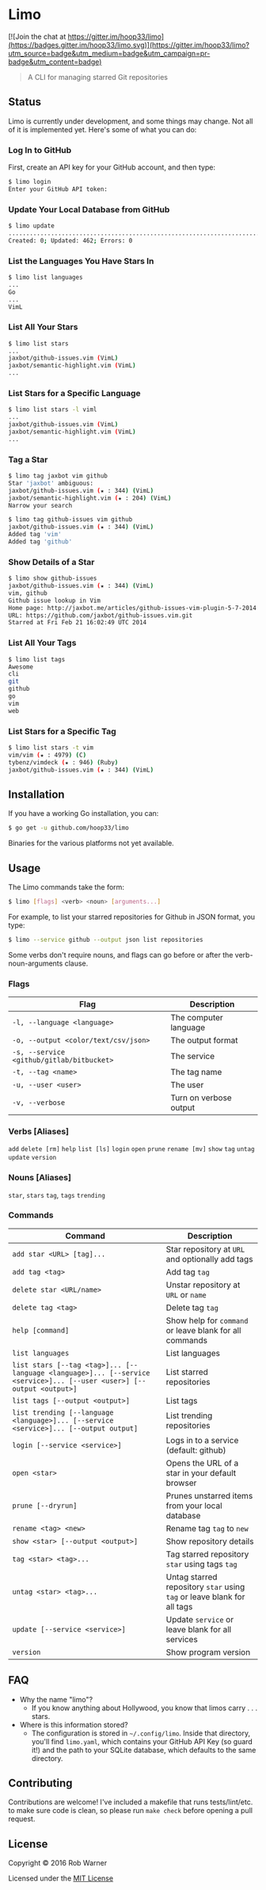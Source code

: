 # Limo

[![Join the chat at https://gitter.im/hoop33/limo](https://badges.gitter.im/hoop33/limo.svg)](https://gitter.im/hoop33/limo?utm_source=badge&utm_medium=badge&utm_campaign=pr-badge&utm_content=badge)

> A CLI for managing starred Git repositories

## Status

Limo is currently under development, and some things may change. Not all of it is implemented yet. Here's some of what you can do:

### Log In to GitHub

First, create an API key for your GitHub account, and then type:

```sh
$ limo login
Enter your GitHub API token:
```

### Update Your Local Database from GitHub

```sh
$ limo update
..............................................................................................................................................................................................................................................................................................................................................................................................................................................................................
Created: 0; Updated: 462; Errors: 0
```

### List the Languages You Have Stars In

```sh
$ limo list languages
...
Go
...
VimL
```

### List All Your Stars

```sh
$ limo list stars
...
jaxbot/github-issues.vim (VimL)
jaxbot/semantic-highlight.vim (VimL)
...
```

### List Stars for a Specific Language

```sh
$ limo list stars -l viml
...
jaxbot/github-issues.vim (VimL)
jaxbot/semantic-highlight.vim (VimL)
...
```

### Tag a Star

```sh
$ limo tag jaxbot vim github
Star 'jaxbot' ambiguous:
jaxbot/github-issues.vim (★ : 344) (VimL)
jaxbot/semantic-highlight.vim (★ : 204) (VimL)
Narrow your search
```

```sh
$ limo tag github-issues vim github
jaxbot/github-issues.vim (★ : 344) (VimL)
Added tag 'vim'
Added tag 'github'
```

### Show Details of a Star

```sh
$ limo show github-issues
jaxbot/github-issues.vim (★ : 344) (VimL)
vim, github
Github issue lookup in Vim
Home page: http://jaxbot.me/articles/github-issues-vim-plugin-5-7-2014
URL: https://github.com/jaxbot/github-issues.vim.git
Starred at Fri Feb 21 16:02:49 UTC 2014
```

### List All Your Tags

```sh
$ limo list tags
Awesome
cli
git
github
go
vim
web
```

### List Stars for a Specific Tag

```sh
$ limo list stars -t vim
vim/vim (★ : 4979) (C)
tybenz/vimdeck (★ : 946) (Ruby)
jaxbot/github-issues.vim (★ : 344) (VimL)
```

## Installation

If you have a working Go installation, you can:

```sh
$ go get -u github.com/hoop33/limo
```

Binaries for the various platforms not yet available.

## Usage

The Limo commands take the form:

```sh
$ limo [flags] <verb> <noun> [arguments...]
```

For example, to list your starred repositories for Github in JSON format, you type:

```sh
$ limo --service github --output json list repositories
```

Some verbs don't require nouns, and flags can go before or after the verb-noun-arguments clause.

### Flags

Flag | Description
--- | ---
`-l, --language <language>` | The computer language
`-o, --output <color/text/csv/json>` | The output format
`-s, --service <github/gitlab/bitbucket>` | The service
`-t, --tag <name>` | The tag name
`-u, --user <user>` | The user
`-v, --verbose` | Turn on verbose output

### Verbs [Aliases]

`add`
`delete [rm]`
`help`
`list [ls]`
`login`
`open`
`prune`
`rename [mv]`
`show`
`tag`
`untag`
`update`
`version`

### Nouns [Aliases]

`star`, `stars`
`tag`, `tags`
`trending`

### Commands

Command | Description
--- | ---
`add star <URL> [tag]...` | Star repository at `URL` and optionally add tags
`add tag <tag>` | Add tag `tag`
`delete star <URL/name>` | Unstar repository at `URL` or `name`
`delete tag <tag>` | Delete tag `tag`
`help [command]` | Show help for `command` or leave blank for all commands
`list languages` | List languages
`list stars [--tag <tag>]... [--language <language>]... [--service <service>]... [--user <user>] [--output <output>]` | List starred repositories
`list tags [--output <output>]` | List tags
`list trending [--language <language>]... [--service <service>]... [--output output]` | List trending repositories
`login [--service <service>]` | Logs in to a service (default: github)
`open <star>` | Opens the URL of a star in your default browser
`prune [--dryrun]` | Prunes unstarred items from your local database
`rename <tag> <new>` | Rename tag `tag` to `new`
`show <star> [--output <output>]` | Show repository details
`tag <star> <tag>...` | Tag starred repository `star` using tags `tag`
`untag <star> <tag>...` | Untag starred repository `star` using `tag` or leave blank for all tags
`update [--service <service>]` | Update `service` or leave blank for all services
`version` | Show program version

## FAQ

* Why the name "limo"?
	* If you know anything about Hollywood, you know that limos carry . . . stars.
* Where is this information stored?
	* The configuration is stored in `~/.config/limo`. Inside that directory, you'll find `limo.yaml`, which contains your GitHub API Key (so guard it!) and the path to your SQLite database, which defaults to the same directory.

## Contributing

Contributions are welcome! I've included a makefile that runs tests/lint/etc. to make sure code is clean, so please run `make check` before opening a pull request.

## License

Copyright &copy; 2016 Rob Warner

Licensed under the [MIT License](https://hoop33.mit-license.org/)
